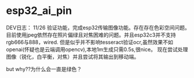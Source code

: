 # esp32_ai_pin

DEV日志：
11/26
验证功能，完成esp32传输图像功能。存在存在色彩空间问题。目前使用jpeg依然存在照片偏绿且对焦困难的问题。并且esp32c3并不支持rgb666与888，wired.
但是似乎并不影响tesseract验证ocr,虽然效果不如openai(怀疑也是云端调用opencv),本地1m生成只需0.5s,很nice。
现在尝试处理图像（锐化，白平衡，对焦）并且尝试将其输出到移动端。

but why??为什么会一直是绿色？

